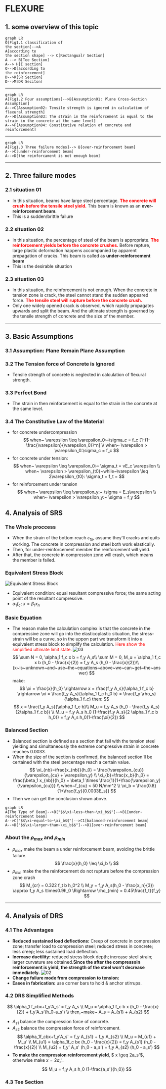 # FLEXURE
## 1. some overview of this topic
```mermaid
graph LR
O[Fig1.1 classification of 
the section]-->A
A[according to 
the section shape] --> C[Rectangualr Section]
A --> B[Tee Section]
A--> H[I section]
O-->D[according to 
the reinforcement]
D-->R[SR Section]
D-->M[DR Seciton]
```
-------------------------------------------------------------------------------------
```mermaid
graph LR
A[Fig1.2 Four assumptions]-->B[Assumption01: Plane Cross-Section Assumption]
A-->C[Assumption02: Tensile strength is ignored in calculation of flexural strength]
A-->D[Assumption03: The strain in the reinforcement is equal to the strain in the concrete at the same level]
A-->F[Assumption04: Constitutive relation of concrete and reinforcement]
```
--------------------------------------------------------------------------------------
```mermaid
graph LR
A[Fig1.3 Three failure modes]--> B[over-reinforcement beam]
A-->C[under-reinforcement beam]
A-->D[the reinforcament is not enough beam]
```
--------------------------------------------------------------------------------------
## 2. Three failure modes
### 2.1 situation 01
* In this situation, beams have large steel percentage. **<font color = red>The concrete will crush before the tensile steel yield.</font>** This beam is known as an **over-reinforcement beam**.
* This is a sudden/brittle failure
### 2.2 situation 02
* In this situation, the percentage of steel of the beam is appropriate. **<font color = red>The reinforcement yields before the concrete crushes.</font>** Before repture, large plastic deformation happens accompanied by apparent prepagation of cracks. This beam is called as **under-reinforcement beam**
* This is the desirable situation
### 2.3 situation 03
* In this situation, the reinforcement is not enough. When the concrete in tansion zone is crack, the steel cannot stand the sudden appeared force.  **<font color = red> The tensile steel will rupture before the concrete crush. </font>**
* Only one widely opened crack is observed, which rapidly propagates upwards and split the beam. And the ultimate strength is governed by the tensile strength of concrete and the size of the member.
--------------------------------------------------------------------------------------
## 3. Basic Assumptions
### 3.1 Assumption: Plane Remain Plane Assumption
### 3.2 The Tension force of Concrete is Ignored
* Tensile strength of concrete is neglected in calculation of flexural strength.
### 3.3 Perfect Bond 
* The strain in then reinforcement is equal to the strain in the concrete at the same level.
### 3.4 The Constitutive Law of the Material
* for concrete undercompression
$$
when~ \varepsilon \leq \varepsilon_0:~\sigma_c = f_c [1-(1-\frac{\varepsilon}{\varepsilon_0})^n] \\
when~ \varepsilon > \varepsilon_0:\sigma_c = f_c
$$
* for concrete under tension:
$$
when~ \varepsilon \leq \varepsilon_0:~ \sigma_t = vE_c \varepsilon \\
when~ \varepsilon > \varepsilon_{t0}~while~\varepsilon \leq 2\varepsilon_{t0}: \sigma_t = f_t =
$$
* for reinforcement under tension
$$
when~ \varepsilon \leq \varepsilon_y:~ \sigma = E_s\varepsilon \\
when~ \varepsilon > \varepsilon_y:~ \sigma = f_y
$$
## 4. Analysis of SRS
### The Whole proccess
* When the strain of the bottom reach $\varepsilon_{tu}$, assume they'll cracks and quits working. The concrete in compression and steel both work elastically.
* Then, for under-reinforcement member the reinforcement will yield.
* After that, the concrete in compression zone will crash, which means the member is failed.
### Equivalent Stress Block
![Equivalent Stress Block](./figure/equalForceBlock.bmp)
* Equivalent condition: equal resultant compressive force; the same acting point of the resultant compressive.
* $\alpha_1 f_c$; $x=\beta_1 x_n$
### Basic Equation
* The reason make the calculation complex is that the concrete in the compressive zone will go into the elasticoplastic situation, the stress-strain will be a curve, so in the uppon part we transform it into a equivalent stress block to simplify the calculation. <font color=red>Here show the simplified ultimate limit state.</font>
  ![03](./figure/FailureOfSRS.bmp)
  $$
  \sum N = 0, \alpha_1 f_c x b = f_y A_s\\
    \sum M = 0, M_u = \alpha_1 f_c x b (h_0 - \frac{x}{2}) = f_y A_s (h_0 - \frac{x}{2})\\
    (x~is~unknown~and~use~the~equations~above~we~can~get~the~answer)
  $$
  make:
  $$
  \xi = \frac{x}{h_0} \rightarrow x = \frac{f_y A_s}{\alpha_1 f_c b} \rightarrow \xi = \frac{f_y A_s}{\alpha_1 f_c h_0 b} = \frac{f_y \rho_s}{\alpha_1 f_c}
  then:
  $$
$$
x = \frac{f_y A_s}{\alpha_1 f_c b}\\
M_u = f_y A_s (h_0 - \frac{f_y A_s}{2\alpha_1 f_c b}) \\
M_u = f_y A_s h_0 (1-\frac{f_y A_s}{2 \alpha_1 f_c b h_0}) = f_y A_s h_0(1-\frac{\xi}{2})
$$

### Balanced Section
* Balanced section is defined as a section that fail with the tension steel yielding and simultaneously the extreme compressive strain in concrete reaches 0.0033.
* When the size of the section is confirmed, the balanced section'll be certained with the steel percentage reach a certain value.
$$
\xi_{nb}=\frac{x_{nb}}{h_0} = \frac{\varepsilon_{cu}}{\varepsilon_{cu} + \varepsilon_y} \\
\xi_{b}=\frac{x_b}{h_0} = \frac{\beta_1 x_{nb}}{h_0} = \beta_1 \times \frac{1}{1+\frac{\varepsilon_y}{\varepsilon_{cu}}} \\
when~f_{cu} < 50 N/mm^2 \\
\xi_b = \frac{0.8}{1+\frac{f_y}{0.0033E_s}}
$$
* Then we can get the conclusion shown above.
```mermaid
graph LR
A[The Type of Beam]-->B["$$\xi~less~than~\xi_b$$"]-->B1[under-reinforcement beam]
A-->C["$$\xi~equal~to~\xi_b$$"]-->C1[balanced-reinforcement beam]
A-->D["$$\xi~larger~than~\xi_b$$"]-->D1[over-reinforcement beam]
```
### About the $\rho_{max}$ and $\rho_{min}$
* $\rho_{max}$ make the beam a under reinforcement beam, avoiding the brittle failure. 
$$
\frac{x}{h_0} \leq \xi_b \\
$$
* $\rho_{min}$ make the the reinforcement do not rupture before the compression zone crash 
$$
M_{cr} = 0.322 f_t b h_0^2 \\
M_y = f_y A_s(h_0 - \frac{x_n}{3}) \approx f_y A_s \times0.9h_0
\Rightarrow \rho_{min} = 0.45\frac{f_t}{f_y}
$$
--------------------------------------------------------------------------------------
## 4. Analysis of DRS
### 4.1 The Advantages
* **Reduced sustained load deflections:** Creep of concrete in compression zone; transfer load to compression steel; reduced stress in concrete; less creep; less sustained load deflection.   
* **Increase ductility:** reduced stress block depth; increase steel strain; larger curvature are obtained.**Since the after the compressoin reinforcement is yield, the strength of the steel won't decrease immediately.** 
![02](./figure/DrawingConcrete02.bmp)
* **Change failure mode from compression to tension:** 
* **Eases in fabrication:** use corner bars to hold & anchor stirrups.
### 4.2 DRS Simplified Methods
$$
\alpha_1 f_cbx+f_y'A_s' = f_y A_s \\
M_u = \alpha_1 f_c b x (h_0 - \frac{x}{2}) + f_y'A_s'(h_0-a_s') \\
then,~make~ A_s = A_{s1} + A_{s2}
$$
* $A_{s1}$ balance the compression force of concrete.
* $A_{s2}$ balance the compression force of reinforcement.
$$
\alpha_1f_cbx+f_y'A_s' = f_y A_{s1} + f_y A_{s2} \\
M_u = M_{u1} + M_u' \\
M_{u1} = \alpha_1f_c bx (h_0 - \frac{x}{2}) = f_y A_{s1} (h_0 -\frac{x}{2}) \\
M_{u2} = f_y' A_s' (h_0 - a_s') = f_y A_{s2} (h_0 - a_s')
$$
* **To make the compression reinforcement yield**, $ x \geq 2a_s'$, otherwise make $x = 2a_s'$.
$$
M_u = f_y A_s h_0 (1-\frac{a_s'}{h_0})
$$

### 4.3 Tee Section
